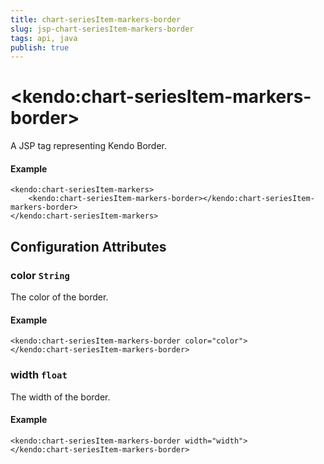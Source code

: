 ```yaml
---
title: chart-seriesItem-markers-border
slug: jsp-chart-seriesItem-markers-border
tags: api, java
publish: true
---
```


# \<kendo:chart-seriesItem-markers-border\>
A JSP tag representing Kendo Border.

#### Example
    <kendo:chart-seriesItem-markers>
        <kendo:chart-seriesItem-markers-border></kendo:chart-seriesItem-markers-border>
    </kendo:chart-seriesItem-markers>


## Configuration Attributes


### color `String`

The color of the border.

#### Example
    <kendo:chart-seriesItem-markers-border color="color">
    </kendo:chart-seriesItem-markers-border>



### width `float`

The width of the border.

#### Example
    <kendo:chart-seriesItem-markers-border width="width">
    </kendo:chart-seriesItem-markers-border>


